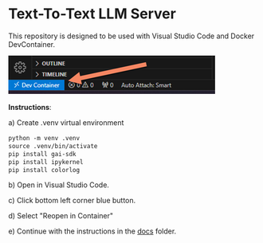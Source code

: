 # Text-To-Text LLM Server

This repository is designed to be used with Visual Studio Code and Docker DevContainer.

![alt text](img/dev-container.png)

**Instructions**:

a) Create .venv virtual environment

```
python -m venv .venv
source .venv/bin/activate
pip install gai-sdk
pip install ipykernel
pip install colorlog
```

b) Open in Visual Studio Code.

c) Click bottom left corner blue button.

d) Select "Reopen in Container"

e) Continue with the instructions in the [docs](./docs/gai-ttt-llamacpp-mistral7b.ipynb) folder.
